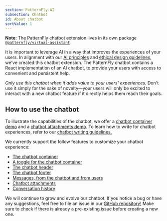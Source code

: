```yaml
---
section: PatternFly-AI
subsection: Chatbot
id: About chatbot
sortValue: 1
---
```


**Note:** The PatternFly chatbot extension lives in its own package [`@patternfly/virtual-assistant`](https://www.npmjs.com/package/@patternfly/virtual-assistant)

It is important to leverage AI in a way that improves the experiences of your users. In alignment with our [AI principles](/patternfly-ai/about-ai#ai-principles) and [ethical design guidelines,](/patternfly-ai/ai-guidelines) we've created this chatbot extension. The PatternFly chatbot contains a React implementation of an AI chatbot, to provide your users with access to convenient and persistent help.

*Only use this chatbot when it adds value to your users' experiences.* Don't use it simply for the sake of novelty&mdash;your users will only be excited to interact with a new chatbot feature if it directly helps them reach their goals.

## How to use the chatbot

To illustrate the capabilities of the chatbot, we offer a [chatbot container demo](/patternfly-ai/chatbot/chatbot-container/react-demos) and a [chatbot attachments demo](/patternfly-ai/chatbot/chatbot-attachments/react-demos). To learn how to write for chatbot experiences, refer to our [chatbot writing guidelines.](/patternfly-ai/conversation-design/#writing-for-chatbots)

We currently support the follow features to customize your chatbot experience: 
- [The chatbot container](/patternfly-ai/chatbot/chatbot-container)
- [A toggle for the chatbot container](/patternfly-ai/chatbot/chatbot-toggle)
- [The chatbot header](/patternfly-ai/chatbot/chatbot-header)
- [The chatbot footer](/patternfly-ai/chatbot/chatbot-footer)
- [Messages, from the chatbot and from users](/patternfly-ai/chatbot/chatbot-messages)
- [Chatbot attachments](/patternfly-ai/chatbot/chatbot-attachments)
- [Conversation history](/patternfly-ai/chatbot/chatbot-conversation-history)

We will continue to grow and evolve our chatbot. If you notice a bug or have any suggestions, feel free to file an issue in our [GitHub repository!](https://github.com/patternfly/virtual-assistant/issues) Make sure to check if there is already a pre-existing issue before creating a new one.